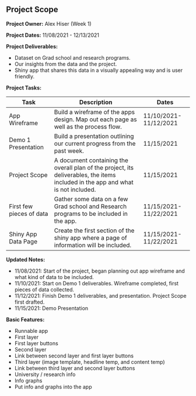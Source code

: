 ## Project Scope

**Project Owner:** Alex Hiser (Week 1)

**Project Dates:** 11/08/2021 - 12/13/2021



**Project Deliverables:**

- Dataset on Grad school and research programs.
- Our insights from the data and the project.
- Shiny app that shares this data in a visually appealing way and is user friendly.

**Project Tasks:**

| Task                     | Description                                                  | Dates                 |
| ------------------------ | ------------------------------------------------------------ | --------------------- |
| App Wireframe            | Build a wireframe of the apps design. Map out each page as well as the process flow. | 11/10/2021-11/12/2021 |
| Demo 1 Presentation      | Build a presentation outlining our current progress from the past week. | 11/15/2021            |
| Project Scope            | A document containing the overall plan of the project, its deliverables, the items included in the app and what is not included. | 11/15/2021            |
| First few pieces of data | Gather some data on a few Grad school and Research programs to be included in the app. | 11/15/2021-11/22/2021 |
| Shiny App Data Page      | Create the first section of the shiny app where a page of information will be included. | 11/15/2021-11/22/2021 |

**Updated Notes:**

- 11/08/2021: Start of the project, began planning out app wireframe and what kind of data to be included.
- 11/10/2021: Start on Demo 1 deliverables. Wireframe completed, first pieces of data collected.
- 11/12/2021: Finish Demo 1 deliverables, and presentation. Project Scope first drafted.
- 11/15/2021: Demo Presentation



**Basic Features:**

- Runnable app
- First layer
- First layer buttons
- Second layer
- Link between second layer and first layer buttons
- Third layer (image template, headline temp, and content temp)
- Link between third layer and second layer buttons
- University / research info
- Info graphs
- Put info and graphs into the app



